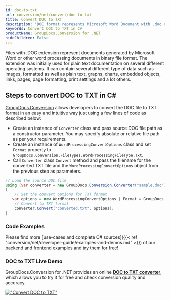 ```yaml
---
id: doc-to-txt
url: conversion/net/convert/doc-to-txt
title: Convert DOC to TXT
description: "DOC format represents Microsoft Word Document with .doc extension. Learn how to convert DOC to TXT file programmatically in C# language using GroupDocs.Conversion for .NET library."
keywords: Convert DOC to TXT in C#
productName: GroupDocs.Conversion for .NET
hideChildren: False
---
```


Files with .DOC extension represent documents generated by Microsoft Word or other word processing documents in binary file format. The extension was initially used for plain text documentation on several different operating systems. It can contain several different type of data such as images, formatted as well as plain text, graphs, charts, embedded objects, links, pages, page formatting, print settings and a lot others.

## Steps to convert DOC to TXT in C#

[GroupDocs.Conversion](https://products.groupdocs.com/conversion/net) allows developers to convert the DOC file to TXT format in an easy and intuitive way just using a few lines of code as described below:

* Create an instance of `Converter` class and pass source DOC file path as a constructor parameter. You may specify absolute or relative file path as per your requirements. 
* Create an instance of `WordProcessingConvertOptions` class and set `Format` property to `GroupDocs.Conversion.FileTypes.WordProcessingFileType.Txt`.
* Call `Converter` class `Convert` method and pass the filename for the converted TXT file and the `WordProcessingConvertOptions` object from the previous step as parameters.

```csharp
// Load the source DOC file
using (var converter = new GroupDocs.Conversion.Converter("sample.doc"))
{
    // Set the convert options for TXT format
   var options = new WordProcessingConvertOptions { Format = GroupDocs.Conversion.FileTypes.WordProcessingFileType.Txt };
    // Convert to TXT format
    converter.Convert("converted.txt", options);
}
```

### Code Examples

Please find more [use-cases and complete C# sources]({{< ref "conversion/net/developer-guide/examples-and-demos.md" >}}) of our backend and frontend examples and try them for free!

### DOC to TXT Live Demo

GroupDocs.Conversion for .NET provides an online [**DOC to TXT converter**](https://products.groupdocs.app/conversion/doc-to-txt), which allows you to try it for free and check conversion quality and accuracy.

[!["Convert DOC to TXT"](conversion/net/images/convert-to-txt/convert-doc-to-txt.png)](https://products.groupdocs.app/conversion/doc-to-txt)